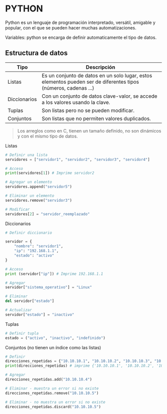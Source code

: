
# PYTHON

Python es un lenguaje de programación interpretado, versátil, amigable y popular, con el que se pueden hacer muchas automatizaciones. 

Variables: python se encarga de definir automaticamente el tipo de datos.

## Estructura de datos

| Tipo         | Descripción                                                                                                     |
| ------------ | --------------------------------------------------------------------------------------------------------------- |
| Listas       | Es un conjunto de datos en un solo lugar, estos elementos pueden ser de diferentes tipos (números, cadenas ...) |
| Diccionarios | Con un conjunto de datos clave-valor, se accede a los valores usando la clave.                                  |
| Tuplas       | Son listas pero no se pueden modificar.                                                                         |
| Conjuntos    | Son listas que no permiten valores duplicados.                                                                  |
 > Los arreglos como en C, tienen un tamaño definido, no son dinámicos y con el mismo tipo de datos.
 
 Listas

```python
# Definir una lista
servidores = ["servidor1", "servidor2", "servidor3", "servidor4"]

# Acceso
print(servidores[1]) # Imprime servidor2

# Agregar un elemento
servidores.append("servidor5")

# Eliminar un elemento
servidores.remove("servidor3")

# Modificar
servidores[2] = "servidor_reemplazado"
```

Diccionarios

```python
# Definir diccionario

servidor = {
	"nombre": "servidor1",
	"ip": "192.168.1.1",
	"estado": "activo"
}

# Acceso
print (servidor["ip"]) # Imprime 192.168.1.1

# Agregar
servidor["sistema_operativo"] = "Linux"

# Eliminar
del servidor["estado"]

# Actualizar
servidor["estado"] = "inactivo"

```

Tuplas

```python
# Definir tupla
estado = ("activo", "inactivo", "indefinido")


```

Conjuntos (no tienen un índice como las listas)

```python
# Definir 
direcciones_repetidas = {"10.10.10.1", "10.10.10.2", "10.10.10.3", "10.10.10.1"}
print(direcciones_repetidas) # imprime {'10.10.10.1', '10.10.10.2', '10.10.10.3'}

# Agregar
direcciones_repetidas.add("10.10.10.4")

# Eliminar - muestra un error si no existe
direcciones_repetidas.remove("10.10.10.5")

# Eliminar - no muestra un error si no existe
direcciones_repetidas.discard("10.10.10.5")
```